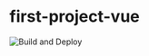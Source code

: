 # first-project-vue

![Build and Deploy](https://github.com/AngelMariages/first-project-vue/workflows/Build%20and%20Deploy/badge.svg)
